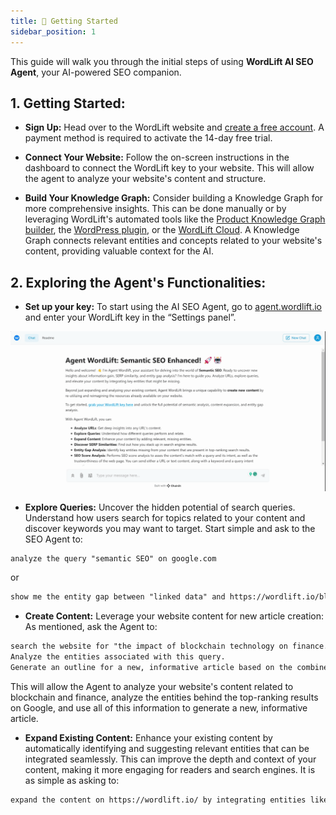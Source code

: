 ```yaml
---
title: 🚀 Getting Started
sidebar_position: 1
---
```


This guide will walk you through the initial steps of using **WordLift AI SEO Agent**, your AI-powered SEO companion.

## 1. Getting Started:

- **Sign Up:** Head over to the WordLift website and [create a free account](https://wordlift.io/pricing/). A payment method is required to activate the 14-day free trial.

- **Connect Your Website:** Follow the on-screen instructions in the dashboard to connect the WordLift key to your website. This will allow the agent to analyze your website's content and structure.

- **Build Your Knowledge Graph:** Consider building a Knowledge Graph for more comprehensive insights. This can be done manually or by leveraging WordLift's automated tools like the [Product Knowledge Graph builder](https://docs.wordlift.io/product-knowledge-graph-builder/introduction/), the [WordPress plugin](https://docs.wordlift.io/wordpress-plugin/), or the [WordLift Cloud](https://docs.wordlift.io/cloud/). A Knowledge Graph connects relevant entities and concepts related to your website's content, providing valuable context for the AI.

## 2. Exploring the Agent's Functionalities:

- **Set up your key:** To start using the AI SEO Agent, go to [agent.wordlift.io](http://agent.wordlift.io) and enter your WordLift key in the “Settings panel”.

![image](images/agent-wordlift-set-up-your-key.gif)

- **Explore Queries:** Uncover the hidden potential of search queries. Understand how users search for topics related to your content and discover keywords you may want to target. Start simple and ask to the SEO Agent to:

```md
analyze the query "semantic SEO" on google.com
```

or

```md
show me the entity gap between "linked data" and https://wordlift.io/blog/en/entity/linked-data/
```

- **Create Content:** Leverage your website content for new article creation: As mentioned, ask the Agent to:

```md
search the website for "the impact of blockchain technology on finance."
Analyze the entities associated with this query.
Generate an outline for a new, informative article based on the combined insights.
```

 This will allow the Agent to analyze your website's content related to blockchain and finance, analyze the entities behind the top-ranking results on Google, and use all of this information to generate a new, informative article.

- **Expand Existing Content:** Enhance your existing content by automatically identifying and suggesting relevant entities that can be integrated seamlessly. This can improve the depth and context of your content, making it more engaging for readers and search engines. It is as simple as asking to:

```md
expand the content on https://wordlift.io/ by integrating entities like Google and Semantic Web.
```